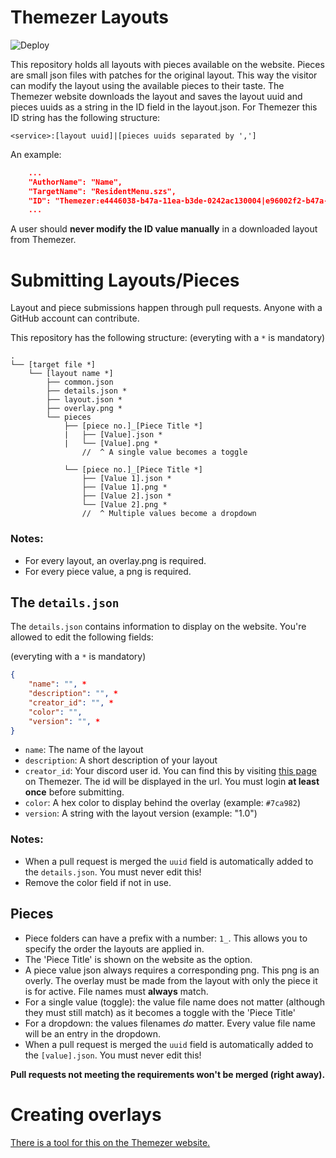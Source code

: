﻿# Themezer Layouts

![Deploy](https://github.com/ThemezerNX/Layouts/workflows/Deploy/badge.svg)

This repository holds all layouts with pieces available on the website.
Pieces are small json files with patches for the original layout. This way the visitor can modify the layout using the available pieces to their taste. The Themezer website downloads the layout and saves the layout uuid and pieces uuids as a string in the ID field in the layout.json.
For Themezer this ID string has the following structure:

```
<service>:[layout uuid]|[pieces uuids separated by ',']
```

An example:

```json
    ...
    "AuthorName": "Name",
    "TargetName": "ResidentMenu.szs",
    "ID": "Themezer:e4446038-b47a-11ea-b3de-0242ac130004|e96002f2-b47a-11ea-b3de-0242ac130004,f057c2f2-b47a-11ea-b3de-0242ac130004",
    ...
```

A user should **never modify the ID value manually** in a downloaded layout from Themezer.

# Submitting Layouts/Pieces

Layout and piece submissions happen through pull requests.
Anyone with a GitHub account can contribute.

This repository has the following structure:
(everyting with a `*` is mandatory)

```
.
└── [target file *]
    └── [layout name *]
        ├── common.json
        ├── details.json *
        ├── layout.json *
        ├── overlay.png *
        └── pieces
            ├── [piece no.]_[Piece Title *]
            |   ├── [Value].json *
            |   └── [Value].png *
                //  ^ A single value becomes a toggle

            └── [piece no.]_[Piece Title *]
                ├── [Value 1].json *
                ├── [Value 1].png *
                ├── [Value 2].json *
                └── [Value 2].png *
                //  ^ Multiple values become a dropdown
```

### Notes:

-   For every layout, an overlay.png is required.
-   For every piece value, a png is required.

## The `details.json`

The `details.json` contains information to display on the website. You're allowed to edit the following fields:

(everyting with a `*` is mandatory)

```json
{
	"name": "", *
	"description": "", *
	"creator_id": "", *
	"color": "",
	"version": "", *
}
```

-   `name`: The name of the layout
-   `description`: A short description of your layout
-   `creator_id`: Your discord user id. You can find this by visiting [this page](https://themezer.ga/me) on Themezer. The id will be displayed in the url. You must login **at least once** before submitting.
-   `color`: A hex color to display behind the overlay (example: `#7ca982`)
-   `version`: A string with the layout version (example: "1.0")

### Notes:

-   When a pull request is merged the `uuid` field is automatically added to the `details.json`. You must never edit this!
-   Remove the color field if not in use.

## Pieces

-   Piece folders can have a prefix with a number: `1_`. This allows you to specify the order the layouts are applied in.
-   The 'Piece Title' is shown on the website as the option.
-   A piece value json always requires a corresponding png. This png is an overly. The overlay must be made from the layout with only the piece it is for active. File names must **always** match.
-   For a single value (toggle): the value file name does not matter (although they must still match) as it becomes a toggle with the 'Piece Title'
-   For a dropdown: the values filenames _do_ matter. Every value file name will be an entry in the dropdown.
-   When a pull request is merged the `uuid` field is automatically added to the `[value].json`. You must never edit this!

**Pull requests not meeting the requirements won't be merged (right away).**

# Creating overlays

[There is a tool for this on the Themezer website.](https://themezer.ga/tools/overlaycreator)
